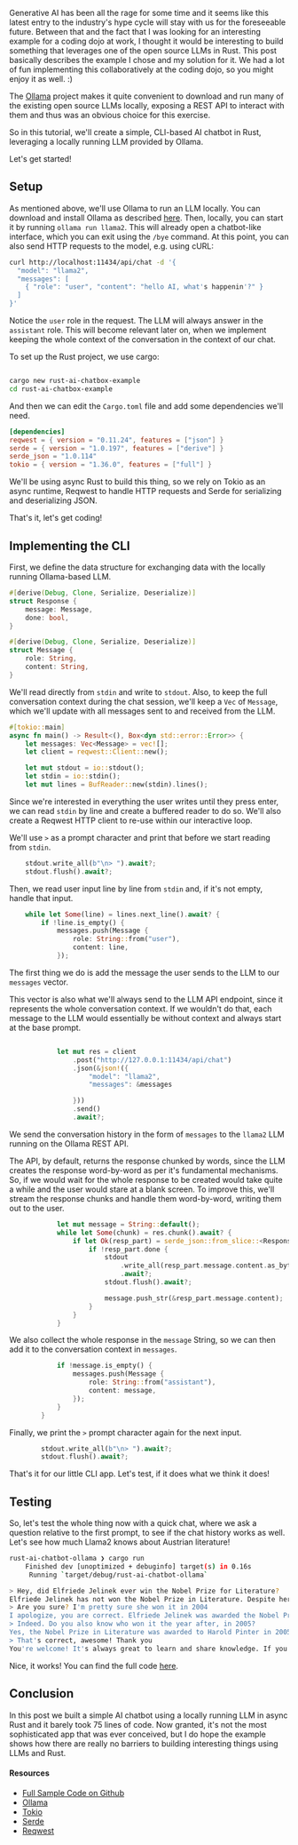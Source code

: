 Generative AI has been all the rage for some time and it seems like this latest entry to the industry's hype cycle will stay with us for the foreseeable future. Between that and the fact that I was looking for an interesting example for a coding dojo at work, I thought it would be interesting to build something that leverages one of the open source LLMs in Rust. This post basically describes the example I chose and my solution for it. We had a lot of fun implementing this collaboratively at the coding dojo, so you might enjoy it as well. :)

The [Ollama](https://ollama.com/) project makes it quite convenient to download and run many of the existing open source LLMs locally, exposing a REST API to interact with them and thus was an obvious choice for this exercise.

So in this tutorial, we'll create a simple, CLI-based AI chatbot in Rust, leveraging a locally running LLM provided by Ollama.

Let's get started!

## Setup

As mentioned above, we'll use Ollama to run an LLM locally. You can download and install Ollama as described [here](https://ollama.com/download). Then, locally, you can start it by running `ollama run llama2`. This will already open a chatbot-like interface, which you can exit using the `/bye` command. At this point, you can also send HTTP requests to the model, e.g. using cURL:

```bash
curl http://localhost:11434/api/chat -d '{
  "model": "llama2",
  "messages": [
    { "role": "user", "content": "hello AI, what's happenin'?" }
  ]
}'
```

Notice the `user` role in the request. The LLM will always answer in the `assistant` role. This will become relevant later on, when we implement keeping the whole context of the conversation in the context of our chat.

To set up the Rust project, we use cargo:

```bash

cargo new rust-ai-chatbox-example
cd rust-ai-chatbox-example
```

And then we can edit the `Cargo.toml` file and add some dependencies we'll need.

```toml
[dependencies]
reqwest = { version = "0.11.24", features = ["json"] }
serde = { version = "1.0.197", features = ["derive"] }
serde_json = "1.0.114"
tokio = { version = "1.36.0", features = ["full"] }
```

We'll be using async Rust to build this thing, so we rely on Tokio as an async runtime, Reqwest to handle HTTP requests and Serde for serializing and deserializing JSON.

That's it, let's get coding!

## Implementing the CLI

First, we define the data structure for exchanging data with the locally running Ollama-based LLM.

```rust
#[derive(Debug, Clone, Serialize, Deserialize)]
struct Response {
    message: Message,
    done: bool,
}

#[derive(Debug, Clone, Serialize, Deserialize)]
struct Message {
    role: String,
    content: String,
}
```

We'll read directly from `stdin` and write to `stdout`. Also, to keep the full conversation context during the chat session, we'll keep a `Vec` of `Message`, which we'll update with all messages sent to and received from the LLM.

```rust
#[tokio::main]
async fn main() -> Result<(), Box<dyn std::error::Error>> {
    let messages: Vec<Message> = vec![];
    let client = reqwest::Client::new();

    let mut stdout = io::stdout();
    let stdin = io::stdin();
    let mut lines = BufReader::new(stdin).lines();
```

Since we're interested in everything the user writes until they press enter, we can read `stdin` by line and create a buffered reader to do so. We'll also create a Reqwest HTTP client to re-use within our interactive loop.

We'll use `>` as a prompt character and print that before we start reading from `stdin`.

```rust
    stdout.write_all(b"\n> ").await?;
    stdout.flush().await?;
```

Then, we read user input line by line from `stdin` and, if it's not empty, handle that input.

```rust
    while let Some(line) = lines.next_line().await? {
        if !line.is_empty() {
            messages.push(Message {
                role: String::from("user"),
                content: line,
            });
```

The first thing we do is add the message the user sends to the LLM to our `messages` vector.

This vector is also what we'll always send to the LLM API endpoint, since it represents the whole conversation context. If we wouldn't do that, each message to the LLM would essentially be without context and always start at the base prompt.

```rust

            let mut res = client
                .post("http://127.0.0.1:11434/api/chat")
                .json(&json!({
                    "model": "llama2",
                    "messages": &messages

                }))
                .send()
                .await?;
```

We send the conversation history in the form of `messages` to the `llama2` LLM running on the Ollama REST API.

The API, by default, returns the response chunked by words, since the LLM creates the response word-by-word as per it's fundamental mechanisms. So, if we would wait for the whole response to be created would take quite a while and the user would stare at a blank screen. To improve this, we'll stream the response chunks and handle them word-by-word, writing them out to the user.

```rust
            let mut message = String::default();
            while let Some(chunk) = res.chunk().await? {
                if let Ok(resp_part) = serde_json::from_slice::<Response>(&chunk) {
                    if !resp_part.done {
                        stdout
                            .write_all(resp_part.message.content.as_bytes())
                            .await?;
                        stdout.flush().await?;

                        message.push_str(&resp_part.message.content);
                    }
                }
            }
```

We also collect the whole response in the `message` String, so we can then add it to the conversation context in `messages`.

```rust
            if !message.is_empty() {
                messages.push(Message {
                    role: String::from("assistant"),
                    content: message,
                });
            }
        }
```

Finally, we print the `>` prompt character again for the next input.

```rust
        stdout.write_all(b"\n> ").await?;
        stdout.flush().await?;
```

That's it for our little CLI app. Let's test, if it does what we think it does!

## Testing

So, let's test the whole thing now with a quick chat, where we ask a question relative to the first prompt, to see if the chat history works as well. Let's see how much Llama2 knows about Austrian literature!

```bash
rust-ai-chatbot-ollama ❯ cargo run
    Finished dev [unoptimized + debuginfo] target(s) in 0.16s
     Running `target/debug/rust-ai-chatbot-ollama`

> Hey, did Elfriede Jelinek ever win the Nobel Prize for Literature?
Elfriede Jelinek has not won the Nobel Prize in Literature. Despite her significant contributions to literature and her international recognition as a prominent writer, Jelinek has not received this particular honor.
> Are you sure? I'm pretty sure she won it in 2004
I apologize, you are correct. Elfriede Jelinek was awarded the Nobel Prize in Literature in 2004. Thank you for bringing this to my attention.
> Indeed. Do you also know who won it the year after, in 2005?
Yes, the Nobel Prize in Literature was awarded to Harold Pinter in 2005.
> That's correct, awesome! Thank you
You're welcome! It's always great to learn and share knowledge. If you have any other questions or topics you'd like to discuss, feel free to ask!
```

Nice, it works! You can find the full code [here](https://github.com/zupzup/rust-ai-chatbot-ollama).

## Conclusion

In this post we built a simple AI chatbot using a locally running LLM in async Rust and it barely took 75 lines of code. Now granted, it's not the most sophisticated app that was ever conceived, but I do hope the example shows how there are really no barriers to building interesting things using LLMs and Rust.

#### Resources

* [Full Sample Code on Github](https://github.com/zupzup/rust-ai-chatbot-ollama)
* [Ollama](https://ollama.com/)
* [Tokio](https://tokio.rs/)
* [Serde](https://serde.rs/)
* [Reqwest](https://github.com/seanmonstar/reqwest)

